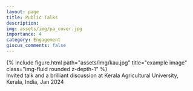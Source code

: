 ```yaml
---
layout: page
title: Public Talks
description:
img: assets/img/pa_cover.jpg
importance: 4
category: Engagement
giscus_comments: false
---
```


<div class="row">
    <div class="col-sm-8 mt-3 mt-md-0"> 
        {% include figure.html path="assets/img/kau.jpg" title="example image" class="img-fluid rounded z-depth-1" %}
    </div>
</div>
<div class="caption">
    Invited talk and a brilliant discussion at Kerala Agricultural University, Kerala, India, Jan 2024
</div>